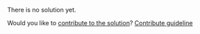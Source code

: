
There is no solution yet.

Would you like to [contribute to the solution](https://github.com/BFEdev/BFE.dev-solutions/blob/main/problem/remove-duplicates-from-an-array_en.md)? [Contribute guideline](https://github.com/BFEdev/BFE.dev-solutions#how-to-contribute)
